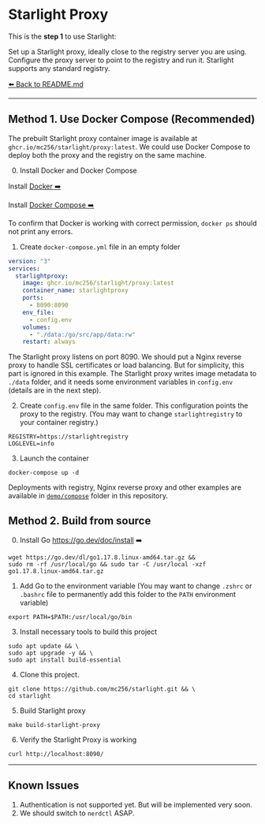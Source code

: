 # Starlight Proxy


This is the **step 1** to use Starlight:

Set up a Starlight proxy, ideally close to the registry server you are using. 
Configure the proxy server to point to the registry and run it. Starlight supports any standard registry.

[⬅️ Back to README.md](https://github.com/mc256/starlight)



---

## Method 1. Use Docker Compose (Recommended)

The prebuilt Starlight proxy container image is available at  `ghcr.io/mc256/starlight/proxy:latest`.
We could use Docker Compose to deploy both the proxy and the registry on the same machine. 

0. Install Docker and Docker Compose  

Install [Docker ➡️](https://docs.docker.com/engine/install/ubuntu/#install-using-the-repository)

Install [Docker Compose ➡️](https://docs.docker.com/compose/install/) 

To confirm that Docker is working with correct permission, `docker ps` should not print any errors.

1. Create `docker-compose.yml` file in an empty folder

```yaml
version: "3"
services:
  starlightproxy:
    image: ghcr.io/mc256/starlight/proxy:latest
    container_name: starlightproxy
    ports:
      - 8090:8090
    env_file:
      - config.env
    volumes:
      - "./data:/go/src/app/data:rw"
    restart: always
```

The Starlight proxy listens on port 8090. 
We should put a Nginx reverse proxy to handle SSL certificates or load balancing.
But for simplicity, this part is ignored in this example.
The Starlight proxy writes image metadata to `./data` folder, 
and it needs some environment variables in `config.env` (details are in the next step).


2. Create `config.env` file in the same folder. This configuration points the proxy to the registry.
(You may want to change `starlightregistry` to your container registry.)
```dotenv
REGISTRY=https://starlightregistry
LOGLEVEL=info
```
 

3. Launch the container 
```shell
docker-compose up -d
```

Deployments with registry, Nginx reverse proxy and other examples are available in [`demo/compose`](https://github.com/mc256/starlight/tree/master/demo/compose) folder in this repository.


## Method 2. Build from source


0. Install Go https://go.dev/doc/install ➡️

```shell
wget https://go.dev/dl/go1.17.8.linux-amd64.tar.gz &&
sudo rm -rf /usr/local/go && sudo tar -C /usr/local -xzf go1.17.8.linux-amd64.tar.gz
```

1. Add Go to the environment variable (You may want to change `.zshrc` or `.bashrc` file to permanently add this folder to the `PATH` environment variable)

```
export PATH=$PATH:/usr/local/go/bin
```

3. Install necessary tools to build this project

```shell
sudo apt update && \
sudo apt upgrade -y && \
sudo apt install build-essential
```

4. Clone this project.

```shell
git clone https://github.com/mc256/starlight.git && \
cd starlight
```

5. Build Starlight proxy
```shell
make build-starlight-proxy
```

6. Verify the Starlight Proxy is working
```shell
curl http://localhost:8090/
```

---
## Known Issues

1) Authentication is not supported yet. But will be implemented very soon.
2) We should switch to `nerdctl` ASAP.